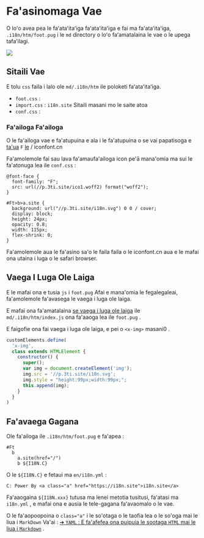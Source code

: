 # Fa'asinomaga Vae

O loʻo avea pea le faʻataʻitaʻiga faʻataʻitaʻiga e fai ma faʻataʻitaʻiga, `.i18n/htm/foot.pug` i le `md` directory o loʻo faʻamatalaina le vae o le upega tafaʻilagi.

![](https://p.3ti.site/1721286077.avif)

## Sitaili Vae

E tolu `css` faila i lalo ole `md/.i18n/htm` ile poloketi faʻataʻitaʻiga.

* `foot.css` :
* `import.css` : `i18n.site` Sitaili masani mo le saite atoa
* `conf.css` :

### Fa'ailoga Fa'ailoga

O le fa'ailoga vae e fa'atupuina e ala i le fa'atupuina o se vai papatisoga e [ta'ua](https://www.iconfont.cn/?lang=zh) `F` [le](https://www.iconfont.cn/?lang=en-us) / iconfont.cn

Fa'amolemole fai sau lava fa'amaufa'ailoga icon pe'ā mana'omia ma sui le fa'atonuga lea ile `conf.css` :

```
@font-face {
  font-family: "F";
  src: url(//p.3ti.site/ico1.woff2) format("woff2");
}

#Ft>b>a.site {
  background: url("//p.3ti.site/i18n.svg") 0 0 / cover;
  display: block;
  height: 24px;
  opacity: 0.8;
  width: 115px;
  flex-shrink: 0;
}
```

Fa'amolemole aua le fa'asino sa'o le faila faila o le iconfont.cn aua e le mafai ona utaina i luga o le safari browser.

## Vaega I Luga Ole Laiga

E le mafai ona e tusia `js` i `foot.pug` Afai e mana'omia le fegalegaleai, fa'amolemole fa'avasega le vaega i luga ole laiga.

E mafai ona fa'amatalaina [se vaega i luga ole laiga](https://www.freecodecamp.org/news/build-your-first-web-component/) ile `md/.i18n/htm/index.js` ona fa'aaoga lea ile `foot.pug` .

E faigofie ona fai vaega i luga ole laiga, e pei o `<x-img>` masani0 .

```js
customElements.define(
  'x-img',
  class extends HTMLElement {
    constructor() {
      super();
      var img = document.createElement('img');
      img.src = '//p.3ti.site/i18n.svg';
      img.style = "height:99px;width:99px;";
      this.append(img);
    }
  }
)
```

## Fa'avaega Gagana

Ole fa'ailoga ile `.i18n/htm/foot.pug` e fa'apea :

```
#Ft
  b
    a.site(href="/")
    b ${I18N.C}
```

O le `${I18N.C}` e fetaui ma `en/i18n.yml` :

```
C: Power By <a class="a" href="https://i18n.site">i18n.site</a>
```

Faʻaaogaina `${I18N.xxx}` tutusa ma lenei metotia tusitusi, faʻatasi ma `i18n.yml` , e mafai ona e ausia le tele-gagana faʻavaomalo o le vae.

O le fa'aopoopoina o `class="a"` i le so'otaga o le taofia lea o le so'oga mai le liua i `MarkDown` Va'ai :
 [➔ `YAML` : E fa'afefea ona puipuia le sootaga `HTML` mai le liua i `Markdown`](/i18/qa#H2) .